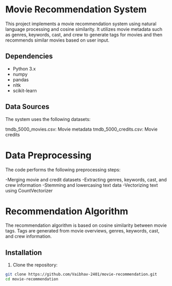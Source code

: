 # Movie Recommendation System

This project implements a movie recommendation system using natural language processing and cosine similarity. It utilizes movie metadata such as genres, keywords, cast, and crew to generate tags for movies and then recommends similar movies based on user input.

## Dependencies

- Python 3.x
- numpy
- pandas
- nltk
- scikit-learn

## Data Sources
The system uses the following datasets:

tmdb_5000_movies.csv: Movie metadata
tmdb_5000_credits.csv: Movie credits

# Data Preprocessing
The code performs the following preprocessing steps:

-Merging movie and credit datasets
-Extracting genres, keywords, cast, and crew information
-Stemming and lowercasing text data
-Vectorizing text using CountVectorizer

# Recommendation Algorithm
The recommendation algorithm is based on cosine similarity between movie tags. Tags are generated from movie overviews, genres, keywords, cast, and crew information.


## Installation

1. Clone the repository:

```bash
git clone https://github.com/Vaibhav-2401/movie-recommendation.git
cd movie-recommendation
